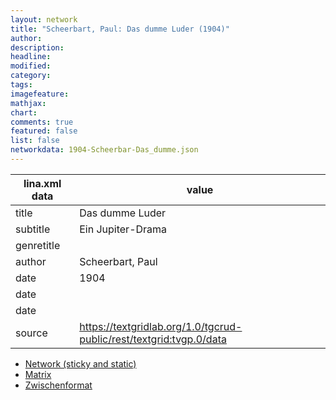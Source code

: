```yaml
---
layout: network
title: "Scheerbart, Paul: Das dumme Luder (1904)"
author:
description:
headline:
modified:
category:
tags:
imagefeature: 
mathjax: 
chart: 
comments: true
featured: false
list: false
networkdata: 1904-Scheerbar-Das_dumme.json
---
```

lina.xml data  | value
------------- | -------------
title|Das dumme Luder
subtitle|Ein Jupiter-Drama
genretitle|
author|Scheerbart, Paul
date|1904
date|
date|
source|https://textgridlab.org/1.0/tgcrud-public/rest/textgrid:tvgp.0/data


* [Network (sticky and static)](/network183)
* [Matrix](/matrix183)
* [Zwischenformat](/lina183 )
